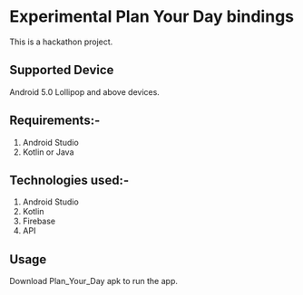 # Experimental Plan Your Day bindings
This is a hackathon project.

## Supported Device

Android 5.0 Lollipop and above devices.

## Requirements:-

1. Android Studio
2. Kotlin or Java

## Technologies used:-

1. Android Studio
2. Kotlin
3. Firebase
4. API

## Usage
Download Plan_Your_Day apk to run the app.
